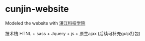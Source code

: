 # cunjin-website

Modeled the website with [湛江科技学院](https://www.zjkju.edu.cn/index.htm)

技术栈
HTNL + sass + Jquery + js + 原生ajax  (后续可补充gulp打包)
